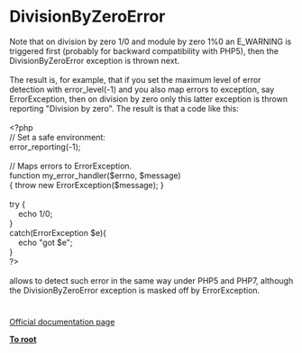 # DivisionByZeroError




<div class="phpcode"><span class="html">
Note that on division by zero 1/0 and module by zero 1%0 an E_WARNING is triggered first (probably for backward compatibility with PHP5), then the DivisionByZeroError exception is thrown next.<br><br>The result is, for example, that if you set the maximum level of error detection with error_level(-1) and you also map errors to exception, say ErrorException, then on division by zero only this latter exception is thrown reporting &quot;Division by zero&quot;. The result is that a code like this:<br><br><span class="default">&lt;?php<br></span><span class="comment">// Set a safe environment:<br></span><span class="default">error_reporting</span><span class="keyword">(-</span><span class="default">1</span><span class="keyword">);<br><br></span><span class="comment">// Maps errors to ErrorException.<br></span><span class="keyword">function </span><span class="default">my_error_handler</span><span class="keyword">(</span><span class="default">$errno</span><span class="keyword">, </span><span class="default">$message</span><span class="keyword">)<br>{ throw new </span><span class="default">ErrorException</span><span class="keyword">(</span><span class="default">$message</span><span class="keyword">); }<br><br>try {<br>&#xA0; &#xA0; echo </span><span class="default">1</span><span class="keyword">/</span><span class="default">0</span><span class="keyword">;<br>}<br>catch(</span><span class="default">ErrorException $e</span><span class="keyword">){<br>&#xA0; &#xA0; echo </span><span class="string">&quot;got </span><span class="default">$e</span><span class="string">&quot;</span><span class="keyword">;<br>}<br></span><span class="default">?&gt;<br></span><br>allows to detect such error in the same way under PHP5 and PHP7, although the DivisionByZeroError exception is masked off by ErrorException.</span>
</div>
  

#

[Official documentation page](https://www.php.net/manual/en/class.divisionbyzeroerror.php)

**[To root](/)**